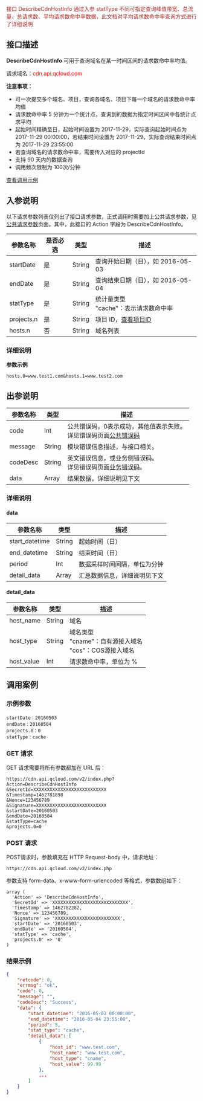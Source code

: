 <font style="color:Brown">接口 DescribeCdnHostInfo 通过入参 statType 不同可指定查询峰值带宽、总流量、总请求数、平均请求数命中率数据，此文档对平均请求数命中率查询方式进行了详细说明</font>

## 接口描述

**DescribeCdnHostInfo** 可用于查询域名在某一时间区间的请求数命中率均值。

请求域名：<font style="color:red">cdn.api.qcloud.com</font>

**注意事项：**

+ 可一次提交多个域名、项目，查询各域名、项目下每一个域名的请求数命中率均值
+ 请求数命中率 5 分钟为一个统计点，查询到的数据为指定时间区间中各统计点求平均
+ 起始时间精确至日，起始时间设置为 2017-11-29，实际查询起始时间点为 2017-11-29 00:00:00，若结束时间设置为 2017-11-29，实际查询结束时间点为 2017-11-29 23:55:00
+ 若查询域名的请求数命中率，需要传入对应的 projectId
+ 支持 90 天内的数据查询
+ 调用频次限制为 100次/分钟

[查看调用示例](http://tcecqpoc.fsphere.cn/document/product/228/1734)

## 入参说明
以下请求参数列表仅列出了接口请求参数，正式调用时需要加上公共请求参数，见[公共请求参数](http://tcecqpoc.fsphere.cn/doc/api/231/4473)页面。其中，此接口的 Action 字段为 DescribeCdnHostInfo。

| 参数名称       | 是否必选 | 类型     | 描述                                       |
| ---------- | ---- | ------ | ---------------------------------------- |
| startDate  | 是    | String | 查询开始日期（日），如 2016-05-03                   |
| endDate    | 是    | String | 查询结束日期（日），如 2016-05-04                   |
| statType   | 是    | String | 统计量类型<br/>"cache"：表示请求数命中率               |
| projects.n | 是    | String | 项目 ID，[查看项目ID](http://console.tcecqpoc.fsphere.cn/project) |
| hosts.n    | 否    | String | 域名列表                                     |

### 详细说明

**参数示例**

```
hosts.0=www.test1.com&hosts.1=www.test2.com
```

## 出参说明

| 参数名称     | 类型     | 描述                                       |
| -------- | ------ | ---------------------------------------- |
| code     | Int    | 公共错误码，0表示成功，其他值表示失败。<br/>详见错误码页面[公共错误码](http://tcecqpoc.fsphere.cn/doc/api/231/5078#1.-.E5.85.AC.E5.85.B1.E9.94.99.E8.AF.AF.E7.A0.81) |
| message  | String | 模块错误信息描述，与接口相关。                          |
| codeDesc | String | 英文错误信息，或业务侧错误码。<br/>详见错误码页面[业务错误码](http://tcecqpoc.fsphere.cn/document/product/228/5078#2.-.E6.A8.A1.E5.9D.97.E9.94.99.E8.AF.AF.E7.A0.81)。 |
| data     | Array  | 结果数据，详细说明见下文                             |

### 详细说明

#### data

| 参数名称           | 类型     | 描述             |
| -------------- | ------ | -------------- |
| start_datetime | String | 起始时间（日）        |
| end_datetime   | String | 结束时间（日）        |
| period         | Int    | 数据采样时间间隔，单位为分钟 |
| detail_data    | Array  | 汇总数据信息，详细说明见下文 |

#### detail_data

| 参数名称       | 类型     | 描述                                       |
| ---------- | ------ | ---------------------------------------- |
| host_name  | String | 域名                                       |
| host_type  | String | 域名类型<br/>"cname"：自有源接入域名<br/>"cos"：COS源接入域名 |
| host_value | Int    | 请求数命中率，单位为 %                             |

## 调用案例

### 示例参数

```
startDate：20160503
endDate：20160504
projects.0：0
statType：cache
```

### GET 请求

GET 请求需要将所有参数都加在 URL 后：

```
https://cdn.api.qcloud.com/v2/index.php?
Action=DescribeCdnHostInfo
&SecretId=XXXXXXXXXXXXXXXXXXXXXXXXXXX
&Timestamp=1462781898
&Nonce=123456789
&Signature=XXXXXXXXXXXXXXXXXXXXXXXXXX
&startDate=20160503
&endDate=20160504
&statType=cache
&projects.0=0
```

### POST 请求

POST请求时，参数填充在 HTTP Request-body 中，请求地址：

```
https://cdn.api.qcloud.com/v2/index.php
```

参数支持 form-data、x-www-form-urlencoded 等格式，参数数组如下：

```
array (
  'Action' => 'DescribeCdnHostInfo',
  'SecretId' => 'XXXXXXXXXXXXXXXXXXXXXXXXXXXX',
  'Timestamp' => 1462782282,
  'Nonce' => 123456789,
  'Signature' => 'XXXXXXXXXXXXXXXXXXXXXXXX',
  'startDate' => '20160503',
  'endDate' => '20160504',
  'statType' => 'cache',
  'projects.0' => '0'
)
```


### 结果示例

```json
{
    "retcode": 0,
    "errmsg": "ok",
    "code": 0,
    "message": "",
    "codeDesc": "Success",
    "data": {
        "start_datetime": "2016-05-03 00:00:00",
        "end_datetime": "2016-05-04 23:55:00",
        "period": 5,
        "stat_type": "cache",
        "detail_data": [
            {
                "host_id": "www.test.com",
                "host_name": "www.test.com",
                "host_type": "cname",
                "host_value": 99.99
            },
            ...
        ]
    }
}
```
